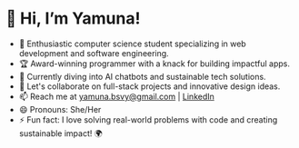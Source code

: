 # 👋 Hi, I’m Yamuna! 

- 🌟 Enthusiastic computer science student specializing in web development and software engineering.
- 🏆 Award-winning programmer with a knack for building impactful apps.
- 🌱 Currently diving into AI chatbots and sustainable tech solutions.
- 💬 Let's collaborate on full-stack projects and innovative design ideas.
- 📫 Reach me at [yamuna.bsvy@gmail.com](mailto:yamuna.bsvy@gmail.com) | [LinkedIn](http://www.linkedin.com/in/yamuna-bsvy)
- 😄 Pronouns: She/Her
- ⚡ Fun fact: I love solving real-world problems with code and creating sustainable impact! 🌍
